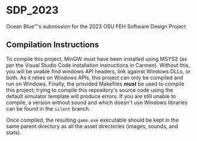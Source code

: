 # SDP_2023
Ocean Blue™'s submission for the 2023 OSU FEH Software Design Project

## Compilation Instructions
To compile this project, MinGW must have been installed using MSYS2 (as per the Visual Studio Code installation instructions in Carmen). Without this, you will be unable find windows API headers, link against Windows DLLs, or both.
As it relies on Windows APIs, this project can only be compiled and run on Windows. Finally, the provided Makefiles **_must_** be used to compile this project; trying to compile this repository's source code
using the default simulator template will produce errors.
If you are still unable to compile, a version without sound and which doesn't use Windows libraries can be found in the `silent` branch.

Once compiled, the resulting `game.exe` executable should be kept in the same parent directory as all the asset directories (images, sounds, and stats).
